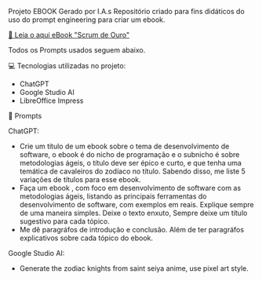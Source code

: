 Projeto EBOOK Gerado por I.A.s
Repositório criado para fins didáticos do uso do prompt engineering para criar um ebook. 

[📘 Leia o aqui eBook "Scrum de Ouro"](Ebook_CosmoÁgilParaDevs.pdf.md)

Todos os Prompts usados seguem abaixo.

💻 Tecnologias utilizadas no projeto:
* ChatGPT
* Google Studio AI
* LibreOffice Impress 

🧠 Prompts

ChatGPT:

* Crie um título de um ebook sobre o tema de desenvolvimento de software, o ebook é do nicho de programação e o subnicho é sobre metodologias ágeis, o título deve ser épico e curto, e que tenha uma temática de cavaleiros do zodíaco no título. Sabendo disso, me liste 5 variações de títulos para esse ebook.
* Faça um ebook , com foco em desenvolvimento de software com as metodologias ágeis, listando as principais ferramentas do desenvolvimento de software, com exemplos em reais. Explique sempre de uma maneira simples. Deixe o texto enxuto, Sempre deixe um título sugestivo para cada tópico.
* Me dê paragráfos de introdução e conclusão. Além de ter paragráfos explicativos sobre cada tópico do ebook.

Google Studio AI: 

* Generate the zodiac knights from saint seiya anime, use pixel art style.

